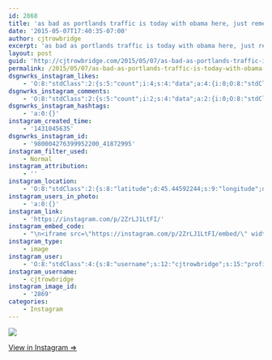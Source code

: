 ```yaml
---
id: 2868
title: 'as bad as portlands traffic is today with obama here, just remember it could be worse&#8230; lol'
date: '2015-05-07T17:40:35-07:00'
author: cjtrowbridge
excerpt: 'as bad as portlands traffic is today with obama here, just remember it could be worse... lol'
layout: post
guid: 'http://cjtrowbridge.com/2015/05/07/as-bad-as-portlands-traffic-is-today-with-obama-here-just-remember-it-could-be-worse-lol/'
permalink: /2015/05/07/as-bad-as-portlands-traffic-is-today-with-obama-here-just-remember-it-could-be-worse-lol/
dsgnwrks_instagram_likes:
    - 'O:8:"stdClass":2:{s:5:"count";i:4;s:4:"data";a:4:{i:0;O:8:"stdClass":4:{s:8:"username";s:9:"jimmieeee";s:15:"profile_picture";s:84:"https://instagramimages-a.akamaihd.net/profiles/profile_28064856_75sq_1376196501.jpg";s:2:"id";s:8:"28064856";s:9:"full_name";s:12:"Jimmie Erwin";}i:1;O:8:"stdClass":4:{s:8:"username";s:12:"brapho_saves";s:15:"profile_picture";s:107:"https://igcdn-photos-e-a.akamaihd.net/hphotos-ak-xpf1/t51.2885-19/10949075_1804974503061732_919100900_a.jpg";s:2:"id";s:10:"1712328848";s:9:"full_name";s:29:"Brandon ໂພນ​ທອງ";}i:2;O:8:"stdClass":4:{s:8:"username";s:13:"harryrhenneck";s:15:"profile_picture";s:107:"https://igcdn-photos-d-a.akamaihd.net/hphotos-ak-xap1/t51.2885-19/10748091_1567614103451275_960189444_a.jpg";s:2:"id";s:9:"209151108";s:9:"full_name";s:3:"HRH";}i:3;O:8:"stdClass":4:{s:8:"username";s:17:"if_ckinglovemusic";s:15:"profile_picture";s:107:"https://igcdn-photos-d-a.akamaihd.net/hphotos-ak-xat1/t51.2885-19/10919127_446007362220099_1370616592_a.jpg";s:2:"id";s:10:"1476718804";s:9:"full_name";s:3:"Ian";}}}'
dsgnwrks_instagram_comments:
    - 'O:8:"stdClass":2:{s:5:"count";i:2;s:4:"data";a:2:{i:0;O:8:"stdClass":4:{s:12:"created_time";s:10:"1431051638";s:4:"text";s:25:"I know where you live now";s:4:"from";O:8:"stdClass":4:{s:8:"username";s:17:"if_ckinglovemusic";s:15:"profile_picture";s:107:"https://igcdn-photos-d-a.akamaihd.net/hphotos-ak-xat1/t51.2885-19/10919127_446007362220099_1370616592_a.jpg";s:2:"id";s:10:"1476718804";s:9:"full_name";s:3:"Ian";}s:2:"id";s:18:"980054637659738667";}i:1;O:8:"stdClass":4:{s:12:"created_time";s:10:"1431051659";s:4:"text";s:23:"@if_ckinglovemusic haha";s:4:"from";O:8:"stdClass":4:{s:8:"username";s:12:"cjtrowbridge";s:15:"profile_picture";s:107:"https://igcdn-photos-g-a.akamaihd.net/hphotos-ak-xap1/t51.2885-19/11205819_940973412608942_1083705953_a.jpg";s:2:"id";s:8:"41872995";s:9:"full_name";s:13:"CJ Trowbridge";}s:2:"id";s:18:"980054813401076276";}}}'
dsgnwrks_instagram_hashtags:
    - 'a:0:{}'
instagram_created_time:
    - '1431045635'
dsgnwrks_instagram_id:
    - '980004276399952200_41872995'
instagram_filter_used:
    - Normal
instagram_attribution:
    - ''
instagram_location:
    - 'O:8:"stdClass":2:{s:8:"latitude";d:45.44592244;s:9:"longitude";d:-122.62608804;}'
instagram_users_in_photo:
    - 'a:0:{}'
instagram_link:
    - 'https://instagram.com/p/2ZrLJ1LtFI/'
instagram_embed_code:
    - "\n<iframe src=\"https://instagram.com/p/2ZrLJ1LtFI/embed/\" width=\"612\" height=\"710\" frameborder=\"0\" scrolling=\"no\" allowtransparency=\"true\"></iframe>\n"
instagram_type:
    - image
instagram_user:
    - 'O:8:"stdClass":4:{s:8:"username";s:12:"cjtrowbridge";s:15:"profile_picture";s:107:"https://igcdn-photos-g-a.akamaihd.net/hphotos-ak-xap1/t51.2885-19/11205819_940973412608942_1083705953_a.jpg";s:2:"id";s:8:"41872995";s:9:"full_name";s:13:"CJ Trowbridge";}'
instagram_username:
    - cjtrowbridge
instagram_image_id:
    - '2869'
categories:
    - Instagram
---
```


[![](http://blog.cjtrowbridge.com/wp-content/uploads/2015/05/11208300_766214953491743_110450193_n.jpg)](https://instagram.com/p/2ZrLJ1LtFI/)

[View in Instagram ⇒](https://instagram.com/p/2ZrLJ1LtFI/)